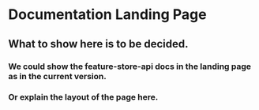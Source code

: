# Documentation Landing Page


## What to show here is to be decided.

### We could show the feature-store-api docs in the landing page as in the current version.

### Or explain the layout of the page here.
